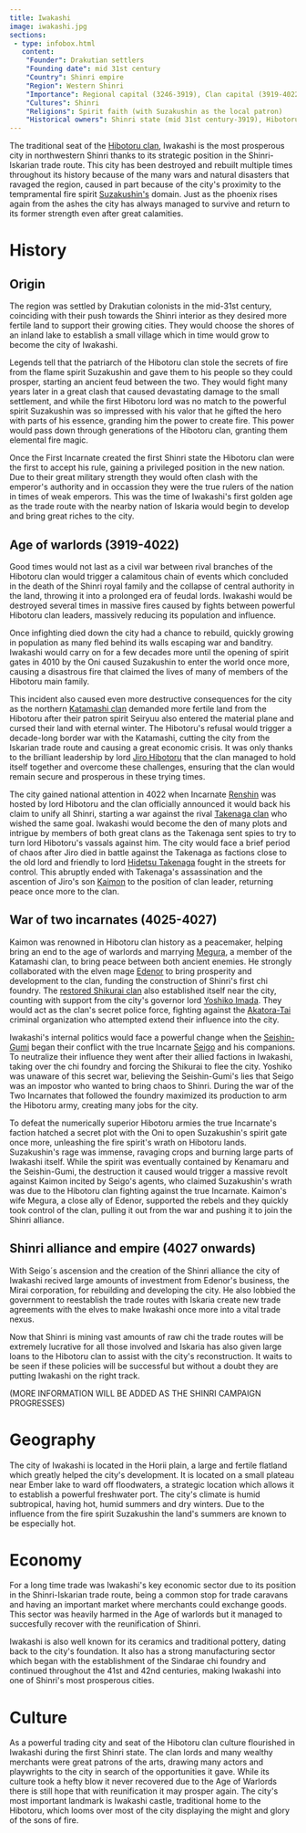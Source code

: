 ```yaml
---
title: Iwakashi
image: iwakashi.jpg
sections:
 - type: infobox.html
   content:
    "Founder": Drakutian settlers
    "Founding date": mid 31st century
    "Country": Shinri empire
    "Region": Western Shinri
    "Importance": Regional capital (3246-3919), Clan capital (3919-4022), Regional capital (4022 onwards)
    "Cultures": Shinri
    "Religions": Spirit faith (with Suzakushin as the local patron)
    "Historical owners": Shinri state (mid 31st century-3919), Hibotoru domain (3919-4027), Shinri alliance (4027-4113), Shinri empire (4113 onwards)
---
```


The traditional seat of the [Hibotoru clan](https://raldamain.com/en/ideas/factions/hibotoruclan.html), Iwakashi is the most prosperous city in northwestern Shinri thanks to its strategic position in the Shinri-Iskarian trade route. This city has been destroyed and rebuilt multiple times throughout its history because of the many wars and natural disasters that ravaged the region, caused in part because of the city's proximity to the tempramental fire spirit [Suzakushin's](https://raldamain.com/en/creatures/superior%20beings/primal%20spirits/shinri/suzakus.html) domain. Just as the phoenix rises again from the ashes the city has always managed to survive and return to its former strength even after great calamities.

# History

## Origin

The region was settled by Drakutian colonists in the mid-31st century, coinciding with their push towards the Shinri interior as they desired more fertile land to support their growing cities. They would choose the shores of an inland lake to establish a small village which in time would grow to become the city of Iwakashi. 

Legends tell that the patriarch of the Hibotoru clan stole the secrets of fire from the flame spirit Suzakushin and gave them to his people so they could prosper, starting an ancient feud between the two. They would fight many years later in a great clash that caused devastating damage to the small settlement, and while the first Hibotoru lord was no match to the powerful spirit Suzakushin was so impressed with his valor that he gifted the hero with parts of his essence, granding him the power to create fire. This power would pass down through generations of the Hibotoru clan, granting them elemental fire magic.

Once the First Incarnate created the first Shinri state the Hibotoru clan were the first to accept his rule, gaining a privileged position in the new nation. Due to their great military strength they would often clash with the emperor's authority and in occassion they were the true rulers of the nation in times of weak emperors. This was the time of Iwakashi's first golden age as the trade route with the nearby nation of Iskaria would begin to develop and bring great riches to the city. 

## Age of warlords (3919-4022)

Good times would not last as a civil war between rival branches of the Hibotoru clan would trigger a calamitous chain of events which concluded in the death of the Shinri royal family and the collapse of central authority in the land, throwing it into a prolonged era of feudal lords. Iwakashi would be destroyed several times in massive fires caused by fights between powerful Hibotoru clan leaders, massively reducing its population and influence. 

Once infighting died down the city had a chance to rebuild, quickly growing in population as many fled behind its walls escaping war and banditry. Iwakashi would carry on for a few decades more until the opening of spirit gates in 4010 by the Oni caused Suzakushin to enter the world once more, causing a disastrous fire that claimed the lives of many of members of the Hibotoru main family. 

This incident also caused even more destructive consequences for the city as the northern [Katamashi clan](https://raldamain.com/en/ideas/factions/katamashiclan.html) demanded more fertile land from the Hibotoru after their patron spirit Seiryuu also entered the material plane and cursed their land with eternal winter. The Hibotoru's refusal would trigger a decade-long border war with the Katamashi, cutting the city from the Iskarian trade route and causing a great economic crisis. It was only thanks to the brilliant leadership by lord [Jiro Hibotoru](https://raldamain.com/en/characters/age%20of%20heresy/jiro.html) that the clan managed to hold itself together and overcome these challenges, ensuring that the clan would remain secure and prosperous in these trying times.

The city gained national attention in 4022 when Incarnate [Renshin](https://raldamain.com/en/characters/age%20of%20heresy/renshin.html) was hosted by lord Hibotoru and the clan officially announced it would back his claim to unify all Shinri, starting a war against the rival [Takenaga clan](https://raldamain.com/en/ideas/factions/takenagaclan.html) who wished the same goal. Iwakashi would become the den of many plots and intrigue by members of both great clans as the Takenaga sent spies to try to turn lord Hibotoru's vassals against him. The city would face a brief period of chaos after Jiro died in battle against the Takenaga as factions close to the old lord and friendly to lord [Hidetsu Takenaga](https://raldamain.com/en/characters/age%20of%20heresy/hidetsutakenaga.html) fought in the streets for control. This abruptly ended with Takenaga's assassination and the ascention of Jiro's son [Kaimon](https://raldamain.com/en/characters/age%20of%20heresy/kaimon.html) to the position of clan leader, returning peace once more to the clan.

## War of two incarnates (4025-4027)

Kaimon was renowned in Hibotoru clan history as a peacemaker, helping bring an end to the age of warlords and marrying [Megura](https://raldamain.com/en/characters/age%20of%20heresy/megura.html), a member of the Katamashi clan, to bring peace between both ancient enemies. He strongly collaborated with the elven mage [Edenor](https://raldamain.com/en/characters/age%20of%20heresy/edenor.html) to bring prosperity and development to the clan, funding the construction of Shinri's first chi foundry. The [restored Shikurai clan](https://raldamain.com/en/ideas/factions/newshikuraiclan.html) also established itself near the city, counting with support from the city's governor lord [Yoshiko Imada](https://raldamain.com/en/characters/age%20of%20heresy/yoshikoimada.html). They would act as the clan's secret police force, fighting against the [Akatora-Tai](https://raldamain.com/en/ideas/factions/akatoratai.html) criminal organization who attempted extend their influence into the city.

Iwakashi's internal politics would face a powerful change when the [Seishin-Gumi](https://raldamain.com/en/ideas/factions/seishingumi.html) began their conflict with the true Incarnate [Seigo](https://raldamain.com/en/characters/age%20of%20heresy/seigo.html) and his companions. To neutralize their influence they went after their allied factions in Iwakashi, taking over the chi foundry and forcing the Shikurai to flee the city. Yoshiko was unaware of this secret war, believing the Seishin-Gumi's lies that Seigo was an impostor who wanted to bring chaos to Shinri. During the war of the Two Incarnates that followed the foundry maximized its production to arm the Hibotoru army, creating many jobs for the city.

To defeat the numerically superior Hibotoru armies the true Incarnate's faction hatched a secret plot with the Oni to open Suzakushin's spirit gate once more, unleashing the fire spirit's wrath on Hibotoru lands. Suzakushin's rage was immense, ravaging crops and burning large parts of Iwakashi itself. While the spirit was eventually contained by Kenamaru and the Seishin-Gumi, the destruction it caused would trigger a massive revolt against Kaimon incited by Seigo's agents, who claimed Suzakushin's wrath was due to the Hibotoru clan fighting against the true Incarnate. Kaimon's wife Megura, a close ally of Edenor, supported the rebels and they quickly took control of the clan, pulling it out from the war and pushing it to join the Shinri alliance.

## Shinri alliance and empire (4027 onwards)

With Seigo´s ascension and the creation of the Shinri alliance the city of Iwakashi recived large amounts of investment from Edenor's business, the Mirai corporation, for rebuilding and developing the city. He also lobbied the government to reestablish the trade routes with Iskaria create new trade agreements with the elves to make Iwakashi once more into a vital trade nexus. 

Now that Shinri is mining vast amounts of raw chi the trade routes will be extremely lucrative for all those involved and Iskaria has also given large loans to the Hibotoru clan to assist with the city's reconstruction. It waits to be seen if these policies will be successful but without a doubt they are putting Iwakashi on the right track.

(MORE INFORMATION WILL BE ADDED AS THE SHINRI CAMPAIGN PROGRESSES)

# Geography

The city of Iwakashi is located in the Horii plain, a large and fertile flatland which greatly helped the city's development. It is located on a small plateau near Ember lake to ward off floodwaters, a strategic location which allows it to establish a powerful freshwater port. The city's climate is humid subtropical, having hot, humid summers and dry winters. Due to the influence from the fire spirit Suzakushin the land's summers are known to be especially hot.

# Economy

For a long time trade was Iwakashi's key economic sector due to its position in the Shinri-Iskarian trade route, being a common stop for trade caravans and having an important market where merchants could exchange goods. This sector was heavily harmed in the Age of warlords but it managed to succesfully recover with the reunification of Shinri. 

Iwakashi is also well known for its ceramics and traditional pottery, dating back to the city's foundation. It also has a strong manufacturing sector which began with the establishment of the Sindarae chi foundry and continued throughout the 41st and 42nd centuries, making Iwakashi into one of Shinri's most prosperous cities.

# Culture

As a powerful trading city and seat of the Hibotoru clan culture flourished in Iwakashi during the first Shinri state. The clan lords and many wealthy merchants were great patrons of the arts, drawing many actors and playwrights to the city in search of the opportunities it gave. While its culture took a hefty blow it never recovered due to the Age of Warlords there is still hope that with reunification it may prosper again. The city's most important landmark is Iwakashi castle, traditional home to the Hibotoru, which looms over most of the city displaying the might and glory of the sons of fire.
